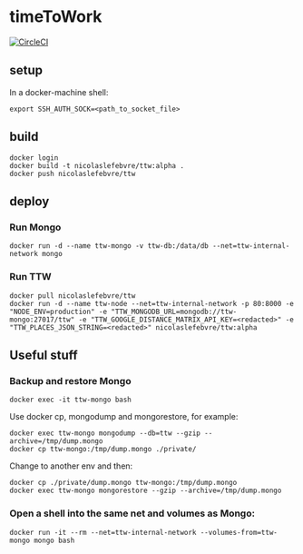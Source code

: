 # timeToWork

[![CircleCI](https://circleci.com/gh/Ezekiel-DA/timeToWork.svg?style=svg)](https://circleci.com/gh/Ezekiel-DA/timeToWork)

## setup
In a docker-machine shell:

    export SSH_AUTH_SOCK=<path_to_socket_file>

## build
    docker login
    docker build -t nicolaslefebvre/ttw:alpha .
    docker push nicolaslefebvre/ttw

## deploy
### Run Mongo
    docker run -d --name ttw-mongo -v ttw-db:/data/db --net=ttw-internal-network mongo

### Run TTW
    docker pull nicolaslefebvre/ttw
    docker run -d --name ttw-node --net=ttw-internal-network -p 80:8000 -e "NODE_ENV=production" -e "TTW_MONGODB_URL=mongodb://ttw-mongo:27017/ttw" -e "TTW_GOOGLE_DISTANCE_MATRIX_API_KEY=<redacted>" -e "TTW_PLACES_JSON_STRING=<redacted>" nicolaslefebvre/ttw:alpha

## Useful stuff
### Backup and restore Mongo
    docker exec -it ttw-mongo bash
Use docker cp, mongodump and mongorestore, for example:

    docker exec ttw-mongo mongodump --db=ttw --gzip --archive=/tmp/dump.mongo
    docker cp ttw-mongo:/tmp/dump.mongo ./private/

Change to another env and then:

    docker cp ./private/dump.mongo ttw-mongo:/tmp/dump.mongo
    docker exec ttw-mongo mongorestore --gzip --archive=/tmp/dump.mongo
    

 
### Open a shell into the same net and volumes as Mongo:
    docker run -it --rm --net=ttw-internal-network --volumes-from=ttw-mongo mongo bash

